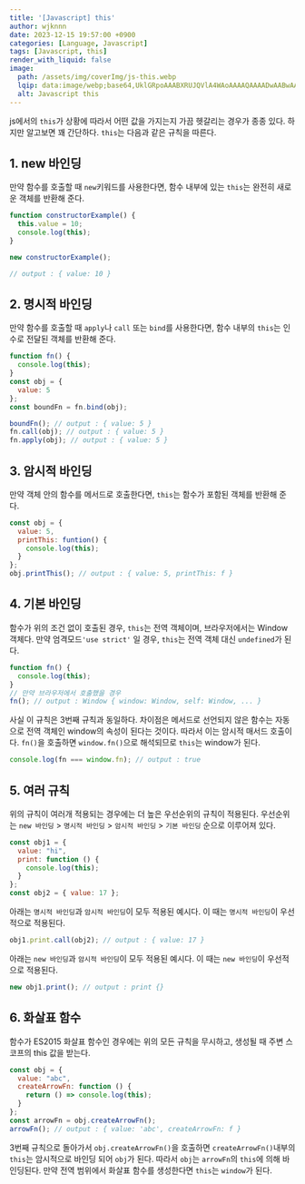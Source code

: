 ```yaml
---
title: '[Javascript] this'
author: wjknnn
date: 2023-12-15 19:57:00 +0900
categories: [Language, Javascript]
tags: [Javascript, this]
render_with_liquid: false
image:
  path: /assets/img/coverImg/js-this.webp
  lqip: data:image/webp;base64,UklGRpoAAABXRUJQVlA4WAoAAAAQAAAADwAABwAAQUxQSDIAAAARL0AmbZurmr57yyIiqE8oiG0bejIYEQTgqiDA9vqnsUSI6H+oAERp2HZ65qP/VIAWAFZQOCBCAAAA8AEAnQEqEAAIAAVAfCWkAALp8sF8rgRgAP7o9FDvMCkMde9PK7euH5M1m6VWoDXf2FkP3BqV0ZYbO6NA/VFIAAAA
  alt: Javascript this
---
```


js에서의 `this`가 상황에 따라서 어떤 값을 가지는지 가끔 헷갈리는 경우가 종종 있다.
하지만 알고보면 꽤 간단하다.
`this`는 다음과 같은 규칙을 따른다.

## 1. new 바인딩

만약 함수를 호출할 때 `new`키워드를 사용한다면, 함수 내부에 있는 `this`는 완전히 새로운 객체를 반환해 준다.

```js
function constructorExample() {
  this.value = 10;
  console.log(this);
}

new constructorExample();

// output : { value: 10 }
```

## 2. 명시적 바인딩

만약 함수를 호출할 때 `apply`나 `call` 또는 `bind`를 사용한다면, 함수 내부의 `this`는 인수로 전달된 객체를 반환해 준다.

```js
function fn() {
  console.log(this);
}
const obj = {
  value: 5
};
const boundFn = fn.bind(obj);

boundFn(); // output : { value: 5 }
fn.call(obj); // output : { value: 5 }
fn.apply(obj); // output : { value: 5 }
```

## 3. 암시적 바인딩

만약 객체 안의 함수를 메서드로 호출한다면, `this`는 함수가 포함된 객체를 반환해 준다.

```js
const obj = {
  value: 5,
  printThis: funtion() {
    console.log(this);
  }
};
obj.printThis(); // output : { value: 5, printThis: f }
```

## 4. 기본 바인딩

함수가 위의 조건 없이 호출된 경우, `this`는 전역 객체이며, 브라우저에서는 Window 객체다.
만약 엄격모드`'use strict'` 일 경우, `this`는 전역 객체 대신 `undefined`가 된다.

```js
function fn() {
  console.log(this);
}
// 만약 브라우저에서 호출했을 경우
fn(); // output : Window { window: Window, self: Window, ... }
```

사실 이 규칙은 3번째 규칙과 동일하다. 차이점은 메서드로 선언되지 않은 함수는 자동으로 전역 객체인 window의 속성이 된다는 것이다.
따라서 이는 암시적 매서드 호출이다. `fn()`을 호출하면 `window.fn()`으로 해석되므로 `this`는 window가 된다.

```js
console.log(fn === window.fn); // output : true
```

## 5. 여러 규칙

위의 규칙이 여러개 적용되는 경우에는 더 높은 우선순위의 규칙이 적용된다.
우선순위는 `new 바인딩` > `명시적 바인딩` > `암시적 바인딩` > `기본 바인딩` 순으로 이루어져 있다.

```js
const obj1 = {
  value: "hi",
  print: function () {
    console.log(this);
  }
};
const obj2 = { value: 17 };
```

아래는 `명시적 바인딩`과 `암시적 바인딩`이 모두 적용된 예시다. 이 때는 `명시적 바인딩`이 우선적으로 적용된다.

```js
obj1.print.call(obj2); // output : { value: 17 }
```

아래는 `new 바인딩`과 `암시적 바인딩`이 모두 적용된 예시다. 이 때는 `new 바인딩`이 우선적으로 적용된다.

```js
new obj1.print(); // output : print {}
```

## 6. 화살표 함수

함수가 ES2015 화살표 함수인 경우에는 위의 모든 규칙을 무시하고, 생성될 때 주변 스코프의 this 값을 받는다.

```js
const obj = {
  value: "abc",
  createArrowFn: function () {
    return () => console.log(this);
  }
};
const arrowFn = obj.createArrowFn();
arrowFn(); // output : { value: 'abc', createArrowFn: f }
```

3번째 규칙으로 돌아가서 `obj.createArrowFn()`을 호출하면 `createArrowFn()`내부의 `this`는 암시적으로 바인딩 되어 `obj`가 된다. 따라서 `obj`는 `arrowFn`의 `this`에 의해 바인딩된다.
만약 전역 범위에서 화살표 함수를 생성한다면 `this`는 `window`가 된다.
